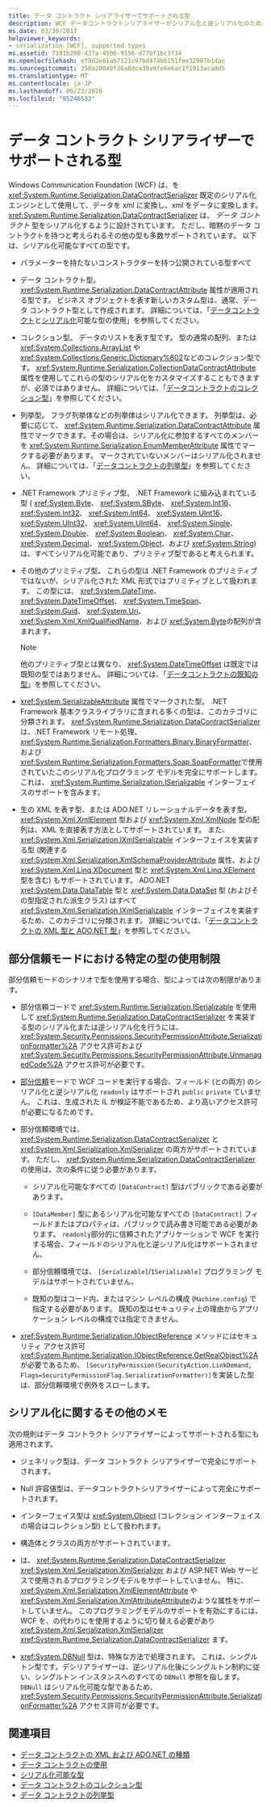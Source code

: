```yaml
---
title: データ コントラクト シリアライザーでサポートされる型
description: WCF データコントラクトシリアライザーがシリアル化と逆シリアル化のためにサポートする型の完全な一覧を参照してください。
ms.date: 03/30/2017
helpviewer_keywords:
- serialization [WCF], supported types
ms.assetid: 7381b200-437a-4506-9556-d77bf1bc3f34
ms.openlocfilehash: ef9d2e61ab7121c97bd474bb151fee32907b1dac
ms.sourcegitcommit: 358a28048f36a8dca39a9fe6e6ac1f1913acadd5
ms.translationtype: MT
ms.contentlocale: ja-JP
ms.lasthandoff: 06/23/2020
ms.locfileid: "85246533"
---
```

# <a name="types-supported-by-the-data-contract-serializer"></a>データ コントラクト シリアライザーでサポートされる型

Windows Communication Foundation (WCF) は、を <xref:System.Runtime.Serialization.DataContractSerializer> 既定のシリアル化エンジンとして使用して、データを xml に変換し、xml をデータに変換します。 <xref:System.Runtime.Serialization.DataContractSerializer> は、 *データ コントラクト* 型をシリアル化するように設計されています。 ただし、暗黙のデータ コントラクトを持つと考えられるその他の型も多数サポートされています。 以下は、シリアル化可能なすべての型です。

- パラメーターを持たないコンストラクターを持つ公開されている型すべて

- データ コントラクト型。 <xref:System.Runtime.Serialization.DataContractAttribute> 属性が適用される型です。 ビジネス オブジェクトを表す新しいカスタム型は、通常、データ コントラクト型として作成されます。 詳細については、「[データコントラクト](using-data-contracts.md)と[シリアル化](serializable-types.md)可能な型の使用」を参照してください。

- コレクション型。 データのリストを表す型です。 型の通常の配列、または <xref:System.Collections.ArrayList> や <xref:System.Collections.Generic.Dictionary%602>などのコレクション型です。 <xref:System.Runtime.Serialization.CollectionDataContractAttribute> 属性を使用してこれらの型のシリアル化をカスタマイズすることもできますが、必須ではありません。 詳細については、「[データコントラクトのコレクション型](collection-types-in-data-contracts.md)」を参照してください。

- 列挙型。 フラグ列挙体などの列挙体はシリアル化できます。 列挙型は、必要に応じて、 <xref:System.Runtime.Serialization.DataContractAttribute> 属性でマークできます。その場合は、シリアル化に参加するすべてのメンバーを <xref:System.Runtime.Serialization.EnumMemberAttribute> 属性でマークする必要があります。 マークされていないメンバーはシリアル化されません。 詳細については、「[データコントラクトの列挙型](enumeration-types-in-data-contracts.md)」を参照してください。

- .NET Framework プリミティブ型。 .NET Framework に組み込まれている型 ( <xref:System.Byte>、 <xref:System.SByte>、 <xref:System.Int16>、 <xref:System.Int32>、 <xref:System.Int64>、 <xref:System.UInt16>、 <xref:System.UInt32>、 <xref:System.UInt64>、 <xref:System.Single>、 <xref:System.Double>、 <xref:System.Boolean>、 <xref:System.Char>、 <xref:System.Decimal>、 <xref:System.Object>、および <xref:System.String>) は、すべてシリアル化可能であり、プリミティブ型であると考えられます。

- その他のプリミティブ型。 これらの型は .NET Framework のプリミティブではないが、シリアル化された XML 形式ではプリミティブとして扱われます。 この型には、 <xref:System.DateTime>、 <xref:System.DateTimeOffset>、 <xref:System.TimeSpan>、 <xref:System.Guid>、 <xref:System.Uri>、 <xref:System.Xml.XmlQualifiedName>、および <xref:System.Byte>の配列が含まれます。

  > [!NOTE]
  > 他のプリミティブ型とは異なり、 <xref:System.DateTimeOffset> は既定では既知の型ではありません。 詳細については、「[データコントラクトの既知の型](data-contract-known-types.md)」を参照してください。

- <xref:System.SerializableAttribute> 属性でマークされた型。 .NET Framework 基本クラスライブラリに含まれる多くの型は、このカテゴリに分類されます。 <xref:System.Runtime.Serialization.DataContractSerializer> は、.NET Framework リモート処理、 <xref:System.Runtime.Serialization.Formatters.Binary.BinaryFormatter>、および <xref:System.Runtime.Serialization.Formatters.Soap.SoapFormatter>で使用されていたこのシリアル化プログラミング モデルを完全にサポートします。これは、 <xref:System.Runtime.Serialization.ISerializable> インターフェイスのサポートを含みます。

- 生の XML を表す型、または ADO.NET リレーショナルデータを表す型。 <xref:System.Xml.XmlElement> 型および <xref:System.Xml.XmlNode> 型の配列は、XML を直接表す方法としてサポートされています。 また、 <xref:System.Xml.Serialization.IXmlSerializable> インターフェイスを実装する型 (関連する <xref:System.Xml.Serialization.XmlSchemaProviderAttribute> 属性、および <xref:System.Xml.Linq.XDocument> 型と <xref:System.Xml.Linq.XElement> 型を含む) もサポートされています。 ADO.NET <xref:System.Data.DataTable> 型と <xref:System.Data.DataSet> 型 (およびその型指定された派生クラス) はすべて <xref:System.Xml.Serialization.IXmlSerializable> インターフェイスを実装するため、このカテゴリに分類されます。 詳細については、「[データコントラクトの XML 型と ADO.NET 型](xml-and-ado-net-types-in-data-contracts.md)」を参照してください。

## <a name="limitations-of-using-certain-types-in-partial-trust-mode"></a>部分信頼モードにおける特定の型の使用制限

部分信頼モードのシナリオで型を使用する場合、型によっては次の制限があります。

- 部分信頼コードで <xref:System.Runtime.Serialization.ISerializable> を使用して <xref:System.Runtime.Serialization.DataContractSerializer> を実装する型のシリアル化または逆シリアル化を行うには、 <xref:System.Security.Permissions.SecurityPermissionAttribute.SerializationFormatter%2A> アクセス許可および <xref:System.Security.Permissions.SecurityPermissionAttribute.UnmanagedCode%2A> アクセス許可が必要です。

- [部分信頼](partial-trust.md)モードで WCF コードを実行する場合、フィールド (との両方) のシリアル化と逆シリアル化 `readonly` はサポートされ `public` `private` ていません。 これは、生成された IL が検証不能であるため、より高いアクセス許可が必要になるためです。

- 部分信頼環境では、 <xref:System.Runtime.Serialization.DataContractSerializer> と <xref:System.Xml.Serialization.XmlSerializer> の両方がサポートされています。 ただし、 <xref:System.Runtime.Serialization.DataContractSerializer> の使用は、次の条件に従う必要があります。

  - シリアル化可能なすべての `[DataContract]` 型はパブリックである必要があります。

  - `[DataMember]` 型にあるシリアル化可能なすべての `[DataContract]` フィールドまたはプロパティは、パブリックで読み書き可能である必要があります。 `readonly`部分的に信頼されたアプリケーションで WCF を実行する場合、フィールドのシリアル化と逆シリアル化はサポートされません。

  - 部分信頼環境では、 `[Serializable]`/`ISerializable]` プログラミング モデルはサポートされていません。

  - 既知の型はコード内、またはマシン レベルの構成 (`Machine.config`) で指定する必要があります。 既知の型はセキュリティ上の理由からアプリケーション レベルの構成では指定できません。

- <xref:System.Runtime.Serialization.IObjectReference> メソッドにはセキュリティ アクセス許可 <xref:System.Runtime.Serialization.IObjectReference.GetRealObject%2A> が必要であるため、 `[SecurityPermission(SecurityAction.LinkDemand, Flags=SecurityPermissionFlag.SerializationFormatter)]`を実装した型は、部分信頼環境で例外をスローします。

## <a name="additional-notes-on-serialization"></a>シリアル化に関するその他のメモ

次の規則はデータ コントラクト シリアライザーによってサポートされる型にも適用されます。

- ジェネリック型は、データ コントラクト シリアライザーで完全にサポートされます。

- Null 許容値型は、データコントラクトシリアライザーによって完全にサポートされます。

- インターフェイス型は <xref:System.Object> (コレクション インターフェイスの場合はコレクション型) として扱われます。

- 構造体とクラスの両方がサポートされています。

- は、 <xref:System.Runtime.Serialization.DataContractSerializer> <xref:System.Xml.Serialization.XmlSerializer> および ASP.NET Web サービスで使用されるプログラミングモデルをサポートしていません。 特に、 <xref:System.Xml.Serialization.XmlElementAttribute> や <xref:System.Xml.Serialization.XmlAttributeAttribute>のような属性をサポートしていません。 このプログラミングモデルのサポートを有効にするには、WCF を、の代わりにを使用するように切り替える必要があり <xref:System.Xml.Serialization.XmlSerializer> <xref:System.Runtime.Serialization.DataContractSerializer> ます。

- <xref:System.DBNull> 型は、特殊な方法で処理されます。 これは、シングルトン型です。デシリアライザーは、逆シリアル化後にシングルトン制約に従い、シングルトン インスタンスへのすべての `DBNull` 参照を指します。 `DBNull` はシリアル化可能な型であるため、 <xref:System.Security.Permissions.SecurityPermissionAttribute.SerializationFormatter%2A> アクセス許可が必要です。

## <a name="see-also"></a>関連項目

- [データ コントラクトの XML および ADO.NET の種類](xml-and-ado-net-types-in-data-contracts.md)
- [データ コントラクトの使用](using-data-contracts.md)
- [シリアル化可能な型](serializable-types.md)
- [データ コントラクトのコレクション型](collection-types-in-data-contracts.md)
- [データ コントラクトの列挙型](enumeration-types-in-data-contracts.md)
